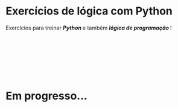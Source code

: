 # Exercícios de lógica com Python

Exercícios para treinar <b> <em> Python </b> </em> e também <b> <em> lógica de programação </b> </em>!

<br>
<br>
<br>
<br>
<br>
<br>

# Em progresso...
